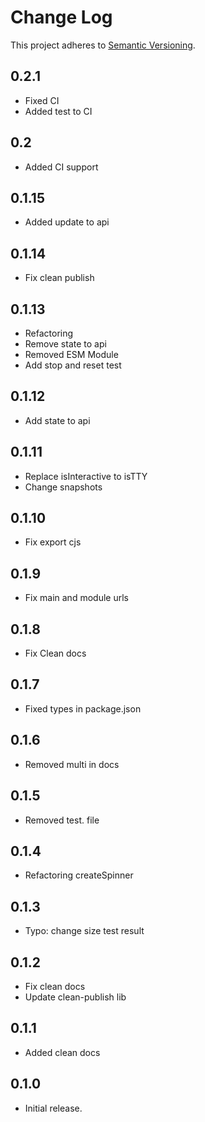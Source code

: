 # Change Log
This project adheres to [Semantic Versioning](http://semver.org/).

## 0.2.1
* Fixed CI
* Added test to CI

## 0.2
* Added CI support

## 0.1.15
* Added update to api

## 0.1.14
* Fix clean publish

## 0.1.13
* Refactoring
* Remove state to api
* Removed ESM Module
* Add stop and reset test

## 0.1.12
* Add state to api

## 0.1.11
* Replace isInteractive to isTTY
* Change snapshots

## 0.1.10
* Fix export cjs

## 0.1.9
* Fix main and module urls

## 0.1.8
* Fix Clean docs

## 0.1.7
* Fixed types in package.json

## 0.1.6
* Removed multi in docs

## 0.1.5
* Removed test. file

## 0.1.4
* Refactoring createSpinner

## 0.1.3
* Typo: change size test result

## 0.1.2
* Fix clean docs
* Update clean-publish lib

## 0.1.1
* Added clean docs

## 0.1.0
* Initial release.